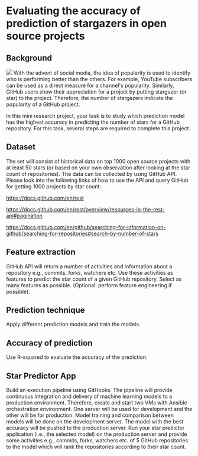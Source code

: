 # Evaluating the accuracy of prediction of stargazers in open source projects
## Background
<img src='/result/Architecture'>
With the advent of social media, the idea of popularity is used to identify who is performing better than the others. For example, YouTube subscribers can be used as a direct measure for a channel's popularity. Similarly, GitHub users show their appreciation for a project by putting stargazer (or star) to the project.   
Therefore, the number of stargazers indicate the popularity of a GitHub project.  

In this mini research project, your task is to study which prediction model has the highest accuracy in predicting the number of stars for a GitHub repository. For this task, several steps are required to complete this project.
## Dataset
The set will consist of historical data on top 1000 open source projects with at least 50 stars (or based on your own observation after looking at the star count of repositories). The data can be collected by using GitHub API. Please look into the following links of how to use the API and query GitHub for getting 1000 projects by star count:

https://docs.github.com/en/rest

https://docs.github.com/en/rest/overview/resources-in-the-rest-api#pagination 

https://docs.github.com/en/github/searching-for-information-on-github/searching-for-repositories#search-by-number-of-stars

## Feature extraction
GitHub API will return a number of activities and information about a repository e.g., commits, forks, watchers etc. Use these activities as features to predict the star count of a given GitHub repository. Select as many features as possible. (Optional: perform feature engineering if possible).
## Prediction technique
Apply different prediction models and train the models.
## Accuracy of prediction
Use R-squared to evaluate the accuracy of the prediction.
## Star Predictor App
Build an execution pipeline using GitHooks. The pipeline will provide continuous integration and delivery of machine learning models to a production environment. Therefore, create and start two VMs with Ansible orchestration environment. One server will be used for development and the other will be for production. Model training and comparison between models will be done on the development server. The model with the best accuracy will be pushed to the production server. Run your star predictor application (i.e., the selected model) on the production server and provide some activities e.g., commits, forks, watchers etc. of 5 GitHub repositories to the model which will rank the repositories according to their star count.
